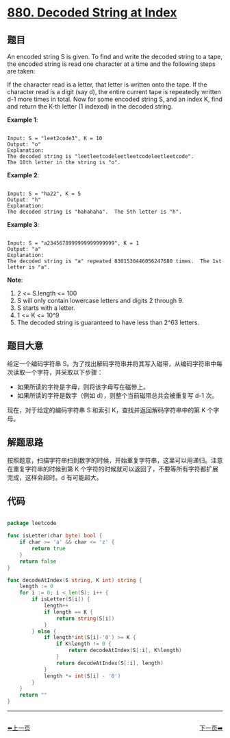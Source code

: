 # [880. Decoded String at Index](https://leetcode.com/problems/decoded-string-at-index/)

## 题目

An encoded string S is given.  To find and write the decoded string to a tape, the encoded string is read one character at a time and the following steps are taken:

If the character read is a letter, that letter is written onto the tape.
If the character read is a digit (say d), the entire current tape is repeatedly written d-1 more times in total.
Now for some encoded string S, and an index K, find and return the K-th letter (1 indexed) in the decoded string.

 

**Example 1**:

```

Input: S = "leet2code3", K = 10
Output: "o"
Explanation: 
The decoded string is "leetleetcodeleetleetcodeleetleetcode".
The 10th letter in the string is "o".

```

**Example 2**:

```

Input: S = "ha22", K = 5
Output: "h"
Explanation: 
The decoded string is "hahahaha".  The 5th letter is "h".

```

**Example 3**:

```

Input: S = "a2345678999999999999999", K = 1
Output: "a"
Explanation: 
The decoded string is "a" repeated 8301530446056247680 times.  The 1st letter is "a".

```

**Note**:

1. 2 <= S.length <= 100
2. S will only contain lowercase letters and digits 2 through 9.
3. S starts with a letter.
4. 1 <= K <= 10^9
5. The decoded string is guaranteed to have less than 2^63 letters.

## 题目大意

给定一个编码字符串 S。为了找出解码字符串并将其写入磁带，从编码字符串中每次读取一个字符，并采取以下步骤：  

- 如果所读的字符是字母，则将该字母写在磁带上。
- 如果所读的字符是数字（例如 d），则整个当前磁带总共会被重复写 d-1 次。   
  
现在，对于给定的编码字符串 S 和索引 K，查找并返回解码字符串中的第 K 个字母。


## 解题思路

按照题意，扫描字符串扫到数字的时候，开始重复字符串，这里可以用递归。注意在重复字符串的时候到第 K 个字符的时候就可以返回了，不要等所有字符都扩展完成，这样会超时。d 有可能超大。


## 代码

```go

package leetcode

func isLetter(char byte) bool {
	if char >= 'a' && char <= 'z' {
		return true
	}
	return false
}

func decodeAtIndex(S string, K int) string {
	length := 0
	for i := 0; i < len(S); i++ {
		if isLetter(S[i]) {
			length++
			if length == K {
				return string(S[i])
			}
		} else {
			if length*int(S[i]-'0') >= K {
				if K%length != 0 {
					return decodeAtIndex(S[:i], K%length)
				}
				return decodeAtIndex(S[:i], length)
			}
			length *= int(S[i] - '0')
		}
	}
	return ""
}

```
----------------------------------------------
<div style="display: flex;justify-content: space-between;align-items: center;">
<p><a href="https://books.halfrost.com/leetcode/ChapterFour/0878.Nth-Magical-Number/">⬅️上一页</a></p>
<p><a href="https://books.halfrost.com/leetcode/ChapterFour/0881.Boats-to-Save-People/">下一页➡️</a></p>
</div>
